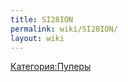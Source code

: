 ```yaml
---
title: SI28ION
permalink: wiki/SI28ION/
layout: wiki
---
```


[Категория:Пуперы](Категория:Пуперы "wikilink")
